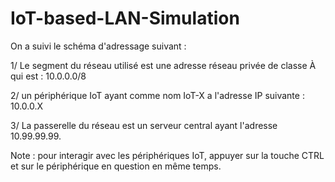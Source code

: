 # IoT-based-LAN-Simulation
On a suivi le schéma d'adressage suivant :

 1/ Le segment du réseau utilisé est une adresse réseau privée de classe À qui est : 10.0.0.0/8
 
 2/ un périphérique IoT ayant comme nom IoT-X a l'adresse IP suivante : 10.0.0.X
 
 3/ La passerelle du réseau est un serveur central ayant l'adresse 10.99.99.99.

 Note : pour interagir avec les périphériques IoT, appuyer sur la touche CTRL et sur le périphérique en question en même temps.
